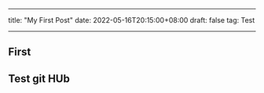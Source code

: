 <!--
 * @Author: Summer
 * @Date: 2022-05-16 20:15:00
 * @LastEditors: Summer
 * @LastEditTime: 2022-05-19 18:52:36
 * @FilePath: /Summer_Tec_Blog/content/posts/my-first-post.md
 * @Description:
 *
-->

---

title: "My First Post"
date: 2022-05-16T20:15:00+08:00
draft: false
tag: Test

---

## First
## Test git HUb

